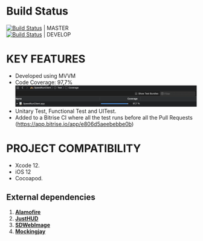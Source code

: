 # Build Status #

[![Build Status](https://app.bitrise.io/app/e806d5aeebebbe0b/status.svg?token=E5xikD90Nzh4chd8JWDdEA)](https://app.bitrise.io/app/e806d5aeebebbe0b) | MASTER 
<br>
[![Build Status](https://app.bitrise.io/app/e806d5aeebebbe0b/status.svg?token=E5xikD90Nzh4chd8JWDdEA&branch=develop)](https://app.bitrise.io/app/e806d5aeebebbe0b) | DEVELOP 

# KEY FEATURES #

- Developed using MVVM
- Code Coverage: 97,7%
![](docs/images/code_coverage.png)
- Unitary Test, Functional Test and UITest.
- Added to a Bitrise CI where all the test runs before all the Pull Requests (https://app.bitrise.io/app/e806d5aeebebbe0b)




# PROJECT COMPATIBILITY #
- Xcode 12.
- iOS 12
- Cocoapod.

## External dependencies ##
1. [<b>Alamofire</b>](https://github.com/Alamofire/Alamofire) 
1. [<b>JustHUD</b>](https://github.com/shubh10/JustHUD)
1. [<b>SDWebImage</b>](https://github.com/SDWebImage/SDWebImage)
1. [<b>Mockingjay</b>](https://github.com/kylef/Mockingjay
) 
